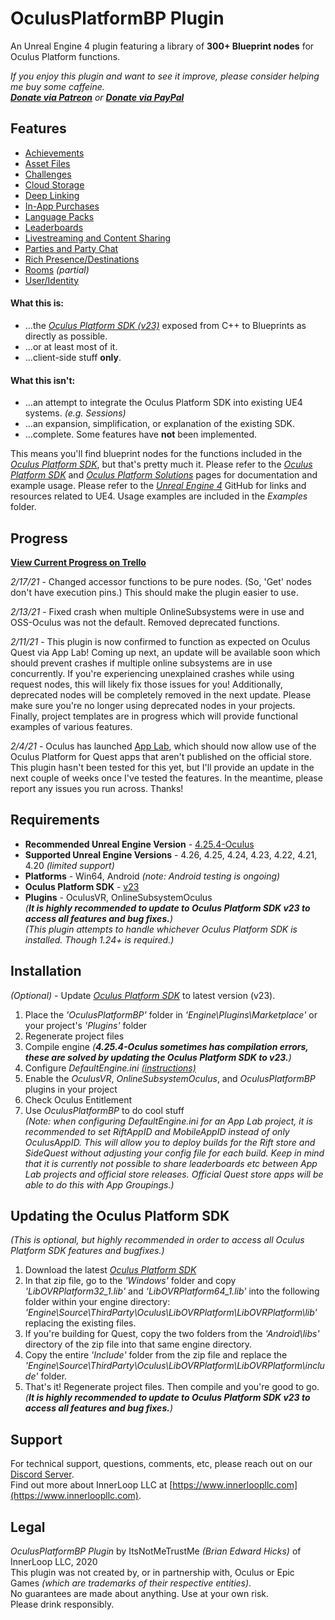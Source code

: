 # OculusPlatformBP Plugin

An Unreal Engine 4 plugin featuring a library of **300+ Blueprint nodes** for Oculus Platform functions.

*If you enjoy this plugin and want to see it improve, please consider helping me buy some caffeine.<br>
[**Donate via Patreon**](https://www.patreon.com/innerloopllc) or [**Donate via PayPal**](https://paypal.me/bhicks85)*

## Features
+ [Achievements](https://developer.oculus.com/documentation/unreal/ps-achievements)
+ [Asset Files](https://developer.oculus.com/documentation/unreal/ps-assets/)
+ [Challenges](https://developer.oculus.com/documentation/unreal/ps-challenges/)
+ [Cloud Storage](https://developer.oculus.com/documentation/unreal/ps-cloud-storage/)
+ [Deep Linking](https://developer.oculus.com/documentation/unreal/ps-deep-linking/)
+ [In-App Purchases](https://developer.oculus.com/documentation/unreal/ps-iap/)
+ [Language Packs](https://developer.oculus.com/documentation/unreal/ps-language-packs/)
+ [Leaderboards](https://developer.oculus.com/documentation/unreal/ps-leaderboards/)
+ [Livestreaming and Content Sharing](https://developer.oculus.com/documentation/unreal/ps-sharing/)
+ [Parties and Party Chat](https://developer.oculus.com/documentation/unreal/ps-parties/)
+ [Rich Presence/Destinations](https://developer.oculus.com/documentation/unreal/ps-rich-presence/)
+ [Rooms](https://developer.oculus.com/documentation/unreal/ps-rooms/) *(partial)*
+ [User/Identity](https://developer.oculus.com/documentation/unreal/ps-presence/)

#### What this is:
+ ...the [*Oculus Platform SDK (v23)*](https://developer.oculus.com/reference/platform/v23/) exposed from C++ to Blueprints as directly as possible.
+ ...or at least most of it.
+ ...client-side stuff **only**.

#### What this isn't:
+ ...an attempt to integrate the Oculus Platform SDK into existing UE4 systems. *(e.g. Sessions)*
+ ...an expansion, simplification, or explanation of the existing SDK.
+ ...complete. Some features have **not** been implemented.

This means you'll find blueprint nodes for the functions included in the [*Oculus Platform SDK*](https://developer.oculus.com/reference/platform/v23/), but that's pretty much it. Please refer to the [*Oculus Platform SDK*](https://developer.oculus.com/reference/platform/v23/) and [*Oculus Platform Solutions*](https://developer.oculus.com/documentation/unreal/ps-platform-intro/) pages for documentation and example usage. Please refer to the [*Unreal Engine 4*](https://github.com/EpicGames/UnrealEngine) GitHub for links and resources related to UE4. Usage examples are included in the *Examples* folder.

## Progress
[**View Current Progress on Trello**](https://trello.com/b/TNGt3Yer/oculusplatformbp)<br>

*2/17/21* - Changed accessor functions to be pure nodes. (So, 'Get' nodes don't have execution pins.) This should make the plugin easier to use.

*2/13/21* - Fixed crash when multiple OnlineSubsystems were in use and OSS-Oculus was not the default. Removed deprecated functions.

*2/11/21* - This plugin is now confirmed to function as expected on Oculus Quest via App Lab! Coming up next, an update will be available soon which should prevent crashes if multiple online subsystems are in use concurrently. If you're experiencing unexplained crashes while using request nodes, this will likely fix those issues for you! Additionally, deprecated nodes will be completely removed in the next update. Please make sure you're no longer using deprecated nodes in your projects. Finally, project templates are in progress which will provide functional examples of various features.

*2/4/21* - Oculus has launched [App Lab](https://developer.oculus.com/blog/introducing-app-lab-a-new-way-to-distribute-oculus-quest-apps/), which should now allow use of the Oculus Platform for Quest apps that aren't published on the official store. This plugin hasn't been tested for this yet, but I'll provide an update in the next couple of weeks once I've tested the features. In the meantime, please report any issues you run across. Thanks!

## Requirements
* **Recommended Unreal Engine Version** - [4.25.4-Oculus](https://github.com/Oculus-VR/UnrealEngine/tree/4.25)
* **Supported Unreal Engine Versions** - 4.26, 4.25, 4.24, 4.23, 4.22, 4.21, 4.20 *(limited support)*
* **Platforms** - Win64, Android *(note: Android testing is ongoing)*
* **Oculus Platform SDK** - [v23](https://developer.oculus.com/downloads/package/oculus-platform-sdk/23.0.0/)<br>
* **Plugins** - OculusVR, OnlineSubsystemOculus<br>
*(**It is highly recommended to update to Oculus Platform SDK v23 to access all features and bug fixes.**)*<br>
*(This plugin attempts to handle whichever Oculus Platform SDK is installed. Though 1.24+ is required.)*<br>

## Installation
*(Optional)* - Update [*Oculus Platform SDK*](https://developer.oculus.com/downloads/package/oculus-platform-sdk/) to latest version (v23).
1) Place the *'OculusPlatformBP'* folder in *'Engine\Plugins\Marketplace'* or your project's *'Plugins'* folder
2) Regenerate project files
3) Compile engine *(**4.25.4-Oculus sometimes has compilation errors, these are solved by updating the Oculus Platform SDK to v23.**)*
4) Configure *DefaultEngine.ini [(instructions)](https://developer.oculus.com/documentation/unreal/ps-setup/)*
5) Enable the *OculusVR*, *OnlineSubsystemOculus*, and *OculusPlatformBP* plugins in your project
6) Check Oculus Entitlement
7) Use *OculusPlatformBP* to do cool stuff<br>
*(Note: when configuring DefaultEngine.ini for an App Lab project, it is recommended to set RiftAppID and MobileAppID instead of only OculusAppID. This will allow you to deploy builds for the Rift store and SideQuest without adjusting your config file for each build. Keep in mind that it is currently not possible to share leaderboards etc between App Lab projects and official store releases. Official Quest store apps will be able to do this with App Groupings.)*<br>

## Updating the Oculus Platform SDK
*(This is optional, but highly recommended in order to access all Oculus Platform SDK features and bugfixes.)*
1) Download the latest [*Oculus Platform SDK*](https://developer.oculus.com/downloads/package/oculus-platform-sdk/)
2) In that zip file, go to the *'Windows'* folder and copy *'LibOVRPlatform32_1.lib'* and *'LibOVRPlatform64_1.lib'* into the following folder within your engine directory: *'Engine\Source\ThirdParty\Oculus\LibOVRPlatform\LibOVRPlatform\lib'* replacing the existing files.
3) If you're building for Quest, copy the two folders from the *'Android\libs'* directory of the zip file into that same engine directory.
4) Copy the entire *'Include'* folder from the zip file and replace the *'Engine\Source\ThirdParty\Oculus\LibOVRPlatform\LibOVRPlatform\include'* folder.
5) That's it! Regenerate project files. Then compile and you're good to go.<br>
*(**It is highly recommended to update to Oculus Platform SDK v23 to access all features and bug fixes.**)*<br>
## Support
For technical support, questions, comments, etc, please reach out on our [Discord Server](https://discord.gg/k6KxJvq).<br>
Find out more about InnerLoop LLC at [https://www.innerloopllc.com](https://www.innerloopllc.com).

## Legal
*OculusPlatformBP Plugin* by ItsNotMeTrustMe *(Brian Edward Hicks)* of InnerLoop LLC, 2020<br>
This plugin was not created by, or in partnership with, Oculus or Epic Games *(which are trademarks of their respective entities)*.<br>
No guarantees are made about anything. Use at your own risk.<br>
Please drink responsibly.
